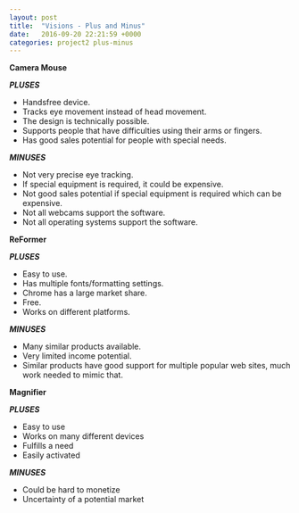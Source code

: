 ```yaml
---
layout: post
title:  "Visions - Plus and Minus"
date:   2016-09-20 22:21:59 +0000
categories: project2 plus-minus
---
```


**Camera Mouse**

***PLUSES***

* Handsfree device.
* Tracks eye movement instead of head movement.
* The design is technically possible.
* Supports people that have difficulties using their arms or fingers.
* Has good sales potential for people with special needs.


***MINUSES***


* Not very precise eye tracking.
* If special equipment is required, it could be expensive.
* Not good sales potential if special equipment is required which can be expensive.
* Not all webcams support the software.
* Not all operating systems support the software.

**ReFormer**

***PLUSES***


* Easy to use.
* Has multiple fonts/formatting settings.
* Chrome has a large market share.
* Free.
* Works on different platforms.



***MINUSES***


* Many similar products available.
* Very limited income potential.
* Similar products have good support for multiple popular web sites, much work needed to mimic that.

**Magnifier**

***PLUSES***


* Easy to use
* Works on many different devices
* Fulfills a need
* Easily activated

***MINUSES***


* Could be hard to monetize
* Uncertainty of a potential market
